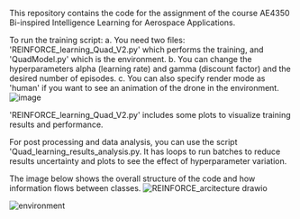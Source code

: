 This repository contains the code for the assignment of the course AE4350 Bi-inspired Intelligence Learning for Aerospace Applications.

To run the training script:
a. You need two files: 'REINFORCE_learning_Quad_V2.py' which performs the training, and 'QuadModel.py' which is the environment.
b. You can change the hyperparameters alpha (learning rate) and gamma (discount factor) and the desired number of episodes.
c. You can also specify render mode as 'human' if you want to see an animation of the drone in the environment.
![image](https://github.com/user-attachments/assets/4cae1625-301a-4549-a820-b8fbacd86cb6)

'REINFORCE_learning_Quad_V2.py' includes some plots to visualize training results and performance.

For post processing and data analysis, you can use the script 'Quad_learning_results_analysis.py.
It has loops to run batches to reduce results uncertainty and plots to see the effect of hyperparameter variation.

The image below shows the overall structure of the code and how information flows between classes.
![REINFORCE_arcitecture drawio](https://github.com/user-attachments/assets/ff52d7bc-ce18-44d5-a122-37f7dc327231)


![environment](https://github.com/user-attachments/assets/a67d64d7-616d-40b7-90cb-bd06098dbe6f)
